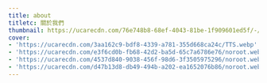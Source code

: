 ```yaml
---
title: about
titletc: 關於我們
thumbnail: https://ucarecdn.com/76e748b8-68ef-4043-81be-1f909601ed5f/-/format/auto/-/quality/smart/三角東東封面
cover:
- 'https://ucarecdn.com/3aa162c9-bdf8-4339-a781-355d668ca24c/TTS.webp'
- 'https://ucarecdn.com/e3f6cd0b-fb68-42d2-ba5d-65c7a6786e76/noroot.webp'
- 'https://ucarecdn.com/4537d840-9038-456f-98d6-3f3505975296/noroot.webp'
- 'https://ucarecdn.com/d47b13d8-db49-494b-a202-ea1652076b86/noroot.webp'
---
```

